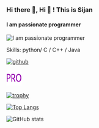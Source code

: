 ### Hi there 👋, Hi 👋  ! This is Sijan
#### I am passionate programmer 
![I am passionate programmer ](https://i.pinimg.com/564x/5d/c6/78/5dc678cff627e0b973eff7abc6f33532.jpg)


Skills: python/ C / C++ / Java



[<img src='https://cdn.jsdelivr.net/npm/simple-icons@3.0.1/icons/github.svg' alt='github' height='40'>](https://github.com/mustafaahmed-sijan)  

<a href='https://github.com/pricing'><img src='https://raw.githubusercontent.com/acervenky/animated-github-badges/master/assets/pro.gif' width='40' height='40'></a> 

[![trophy](https://github-profile-trophy.vercel.app/?username=mustafaahmed-sijan)](https://github.com/ryo-ma/github-profile-trophy)

[![Top Langs](https://github-readme-stats.vercel.app/api/top-langs/?username=mustafaahmed-sijan)](https://github.com/anuraghazra/github-readme-stats)

![GitHub stats](https://github-readme-stats.vercel.app/api?username=mustafaahmed-sijan&show_icons=true&count_private=true)  

